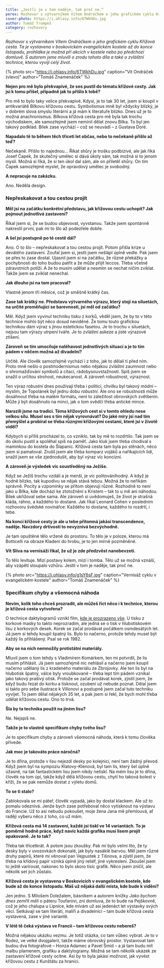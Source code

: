 ```yaml
---
title: „Jestli je v tom naděje, tak proč ne.“
perex: Rozhovor s výtvarníkem Vítem Ondráčkem o jeho grafickém cyklu Křížová cesta a také o zvláštní technice, kterou vyvíjí celý život.
cover-photo: https://i.ohlasy.info/6TWkhDu.jpg
author: Tomáš Trumpeš
category: rozhovory
---
```


*Rozhovor s výtvarníkem Vítem Ondráčkem o jeho grafickém cyklu Křížová cesta. Ta je vystavena v boskovickém evangelickém kostele až do konce listopadu, prohlídka je možná při akcích v kostele nebo po předchozí domluvě. S autorem jsme mluvili o zrodu tohoto díla a také o zvláštní technice, kterou vyvíjí celý život.*

{% photo src="https://i.ohlasy.info/6TWkhDu.jpg" caption="Vít Ondráček (vlevo)" author="Tomáš Znamenáček" %}

**Nejen pro mě bylo překvapivé, že ses pustil do tématu křížové cesty. Jak jsi k tomu přišel, případně jak to přišlo k tobě?**

Pro mě to bylo taky velice překvapivé. Kdysi, je to tak 30 let, jsem si koupil v antikvariátě Bílkovu křížovou cestu. Symbolismus mně byl vždycky blízký, je v dobrém slova smyslu literární a já mám k literatuře blízko. Dnes už je to možná anachronismus. Bílkova křížová cesta pro mě byla tak trochu východiskem, ale samozřejmě jsem nemínil dělat znovu Bílka. To byl jen takový podklad. Bílek zase vychází – což se neuvádí – z Gustava Doré.

**Napadalo tě to během těch třiceti let občas, nebo to nečekaně přišlo až teď?**

Nečekaně. Přišlo to najednou… Říkat shůry je trošku podbízivé, ale jak říká Josef Čapek, že skutečný umělec si dává úkoly sám, tak možná si to jenom myslí. Možná si říká, že si ten úkol dal sám, ale on přiletěl shůry. On tím Čapek samozřejmě myslel, že opravdový umělec je svobodný.

**A nepracuje na zakázku.**

Ano. Nedělá design.

### Nepřeskakovat a tou cestou projít

**Měl jsi na začátku konkrétní představu, jak křížovou cestu uchopit? Jak pojmout jednotlivá zastavení?**

Říkal jsem si, že se budou objevovat, vyvstanou. Takže jsem spontánně nakreslil první, pak mi to šlo až podezřele dobře. 

**A šel jsi postupně po té cestě dál?**

Ano. O to šlo – nepřeskakovat a tou cestou projít. Potom přišla krize u devátého zastavení. Zoufal jsem si, jestli jsem nešlápl úplně vedle. Pak jsem se přes to zase dostal. Ujasnil jsem si na začátku, že různé překážky a pochybnosti do toho budou patřit a že může přijít leccos. Třeba včetně zdravotních potíží. A že to musím udělat a nesmím se nechat ničím zviklat. Takže jsem se zviklat nenechal.

**Jak dlouho jsi na tom pracoval?**

Vlastně jenom tři měsíce, což je směšně krátký čas.

**Zase tak krátký ne. Představu výtvarného výrazu, který stojí na siluetách, na určité proměňující se barevnosti, jsi měl od začátku?**

Měl. Když jsem vyvinul techniku tisku z korků, věděl jsem, že by to v této technice mohlo být něco dosud neviděné. Že tomu touto grafickou technikou dám výraz s jinou estetickou fasetou. Je to trochu v siluetách, nejsou tam výrazy utrpení tváře. Je to zvláštní askeze a jisté výrazové ztišení.

**Zároveň se tím umocňuje naléhavost jednotlivých situací a je to tím pádem v něčem možná až divadelní?**

Určitě. Ale člověk samozřejmě vychází i z toho, jak to dělali ti před ním. Proto mně nešlo o postmodernismus nebo nějakou zvláštní zaumnost nebo o shromažďování symbolů a citací, rádobysouvstažností. Spíš jsem se snažil o určitou strohost, neukecanost. A zároveň robustnost, výraznost.

Ten výraz *robustní* dnes používají třeba i politici, chvilku byl takový módní – myslím, že Topolánek byl jednu dobu *robustní*. Ale ono se robustnosti může dosáhnout třeba na malém formátu, není to záležitost obrovských zvětšenin. Může jí být dosáhnuto na minci, jak o tom svědčí třeba antické mince.

**Narazili jsme na tradici. Téma křížových cest si v tomto ohledu nese velkou sílu. Musel ses s tím nějak vyrovnávat? Do jaké míry jsi nad tím přemýšlel a probíral se třeba různými křížovými cestami, které jsi v životě viděl?**

Kdybych si příliš procházel to, co vzniklo, tak by mě to rozdrtilo. Tak jsem se do úkolu pustil a spoléhal spíš na paměť. Jako kluk jsem třeba chodíval s maminkou do kostela do Šlapanic. Křížová cesta tam byla po stěnách, něco jsem si pamatoval. Zrušil jsem ale třeba komparz vojáků a naříkajících lidí, snažil jsem se vše zjednodušit, aby byl výraz víc koncizní.

**A zároveň je výsledek víc soustředěný na Ježíše.**

Když se Ježíš trochu vzdálí a je menší, je víc politováníhodný. A když je hodně blízko, tak kupodivu se nějak stává tebou. Možná že to neříkám správně. Pocity a vzpomínky se přitom objevují různé. Rozhodně to není jako u Bílka, kde dochází ke ztotožnění s Kristem – tak to u mě ani náhodou. Bílek ukřižoval sebe sama. Ale zároveň si uvědomuješ, že život je strašná kláda, ráhno, a každého to dostane. Jak říkal Leonard Cohen v posledním rozhovoru švédské novinářce: Každého to dostane, každého to rozdrtí, i tebe.

**Na konci křížové cesty je ale u tebe přítomná jakási transcendence, naděje. Navzdory drtivosti to nevyznívá bezvýchodně.**

Je tam opuštěné tělo vržené do prostoru. To tělo je v poloze, kterou má Botticelli na obraze Kladení do hrobu, je to jen mírně pozměněné. 

**Vít Slíva na vernisáži říkal, že už je zde předzvěst nanebevzetí.**

To tělo levituje. Mizí postavy kolem, mizí i tomba. Tělo už se možná vznáší, aby vzápětí stoupalo vzhůru. Jestli v tom je naděje, tak proč ne.

{% photo src="https://i.ohlasy.info/g1sY6sF.jpg" caption="Vernisáž cyklu v evangelickém kostele" author="Tomáš Znamenáček" %}

### Specifikum chyby a všemocná náhoda

**Nevím, kolik toho chceš prozradit, ale můžeš říct něco i k technice, kterou je křížová cesta vytvořena?**

O technice daktylogramů vznikl film, [kde je prozrazeno vše](https://vimeo.com/172243877). U tisku z korkové masky to takto neprozradím, ale jedná se o tisk v hlubotiskovém lisu z korkových desek. Korek se začal prodávat počátkem osmdesátých let. Já jsem si tehdy koupil špatný lis. Bylo to načerno, protože tehdy musel být každý lis přihlášený. Psal se rok 1982.

**Aby se na nich nemnožily protistátní materiály.**

Mluvil jsem o tom tehdy s Vladimírem Komárkem, ten mi potvrdil, že lis musím přihlásit. Já jsem samozřejmě nic nehlásil a načerno jsem koupil načerno udělaný lis z kradeného materiálu ze Zbrojovky. Ale ten lis byl na hlubotisk špatný, válce byly vroubkované – třeba lept tím pádem vznikal jako takový prašivý otisk. Protože se začal prodávat korek, zjistil jsem, že když budu řezat do korku a tisknout, ozubení už nebude poznat. Dělal jsem si takto pro sebe ilustrace k Villonovi a postupně jsem začal tuto techniku vyvíjet. To jsem dělal nějakých 35 let, a pak jsem si řekl, že bych mohl třeba udělat křížovou cestu. Ono to trvá.

**Šla by ta technika použít na jiném lisu?**

Ne. Nejspíš ne.

**Takže je to vlastně specifikum chyby tvého lisu?**

Je to specifikum chyby a zároveň všemocná náhoda, která k tomu člověka přivede.

**Jak moc je takováto práce náročná?**

Je to dřina, protože v lisu nejezdí desky po kolejnici, není tam žádný převod. Když jsem byl na sympoziu Klatovy–Klenová, byl tam lis, který šel úplně úžasně, na tak fantastickém lisu jsem nikdy netiskl. Na mém lisu je to dřina, člověk na tom úpí, takže když dělá křížovou cestu, chytí ho taková bolest v kříži, že se pak nemůže dostat z výletu domů.

**To se ti stalo?**

Zablokovala se mi páteř, člověk vypadá, jako by dostal klackem. Ale už to pomalu odeznívá. Jenže bych zase potřeboval něco vytisknout na výstavu do Francie. Už to asi nebudu pokoušet, moje žena Jana mě přemlouvá, ať raději vyberu něco z toho, co už mám.

**Křížová cesta má 14 zastavení, každé jsi tiskl ve 14 variantách. To je poměrně hodně práce, když navíc každá grafika musí lisem projít opakovaně. Je to tak?**

Třeba tak třicetkrát. A potom jsou zkoušky. Pak mi bylo velmi líto, že ty desky byly v uvozovkách dokonalé, jak byly nasáklé barvou. Měl jsem různé druhy papírů, které mi věnoval pan Vejpustek z Tišnova, a zjistil jsem, že třeba na křídový papír vzniká úplně jiný reliéf, jiné vykreslení. Zkoušel jsem to ještě varírovat, nakonec to bylo skoro tisíc grafik. Něco jsem zničil, ale několik set jich zůstalo.

**Křížová cesta je vystavena v Boskovicích v evangelickém kostele, kde bude až do konce listopadu. Máš už nějaká další místa, kde bude k vidění?**

Jen jedno. S Milošem Doležalem, básníkem a autorem knížky *Jako bychom dnes zemřít měli* o páteru Toufarovi, zní domluva, že to bude na Pejškovně, což je jeho chalupa u Lipnice, kde mívám už asi jedenáct let výstavky svých věcí. Setkávají se tam literáti, malíři a divadelníci – tam bude křížová cesta vystavená, zase v jiné variantě.

**V létě tě čeká výstava ve Francii – tam křížovou cestu nebereš?**

Možná nějakou ukázku vezmu. Je totiž otázka, co tam vůbec vybrat. Je to v Rodez, ve velké dvojgalerii, takže máme obrovský prostor. Vystavovat tam budou dva fotografové – Honza Adamec a Pavel Šmíd – a já tam budu mít malbu plamenem, grafiku a daktylogramy. Možná se tam několik ukázek ze zastavení křížové cesty ocitne. Asi by to byla jakási možnost, jak vyvést křížovou cestu z Kunštátu za hranici.
